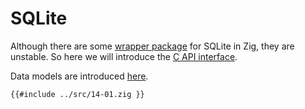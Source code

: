 # SQLite

Although there are some [wrapper package](https://github.com/vrischmann/zig-sqlite) for SQLite in Zig, they are unstable. So here we will introduce the [C API interface](https://www.sqlite.org/cintro.html).

Data models are introduced [here](database.md).

```zig
{{#include ../src/14-01.zig }}
```
